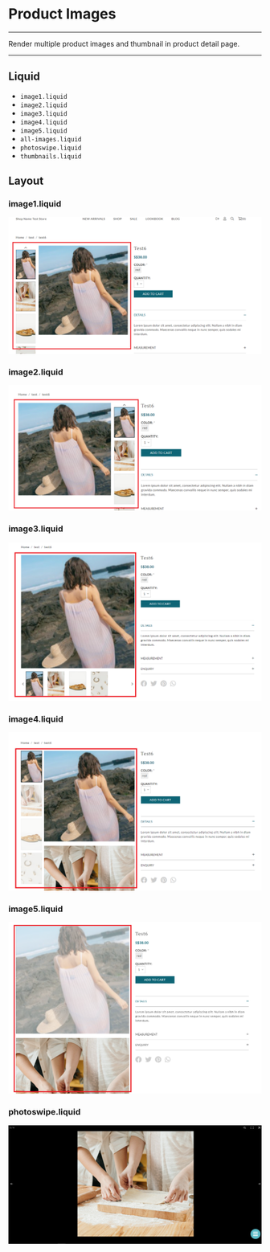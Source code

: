 # Product Images

---

Render multiple product images and thumbnail in product detail page.

---

## Liquid

* `image1.liquid`
* `image2.liquid`
* `image3.liquid`
* `image4.liquid`
* `image5.liquid`
* `all-images.liquid`
* `photoswipe.liquid`
* `thumbnails.liquid`

## Layout

### image1.liquid

![Image 1](<../../assets/images/documents/image1 (1).png>)

### image2.liquid

![Image 2](../../assets/images/documents/image2.png)

### image3.liquid

![Image 3](../../assets/images/documents/image3.png)

### image4.liquid

![Image 4](../../assets/images/documents/image4.png)

### image5.liquid

![Image 5](../../assets/images/documents/image5.png)

### photoswipe.liquid

![Photoswipe](<../../assets/images/documents/image (45).png>)

